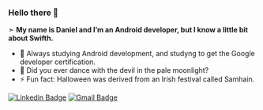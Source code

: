 ### Hello there 👋

➣ **My name is Daniel and I’m an Android developer, but I know a little bit about Swifth.**

- 🔭 Always studying Android development, and studyng to get the Google developer certification.
- 💬 Did you ever dance with the devil in the pale moonlight?
- ⚡ Fun fact: Halloween was derived from an Irish festival called Samhain.


[![Linkedin Badge](https://img.shields.io/badge/LinkedIn-0077B5?style=for-the-badge&logo=linkedin&logoColor=white&link=https://www.linkedin.com/in/daniel-freitas-vilha//)](https://www.linkedin.com/in/daniel-freitas-vilha)
[![Gmail Badge](https://img.shields.io/badge/Gmail-D14836?style=for-the-badge&logo=gmaillogoColor=whitelink=mailto:danielvilha@gmail.com)](mailto:danielvilha@gmail.com)
